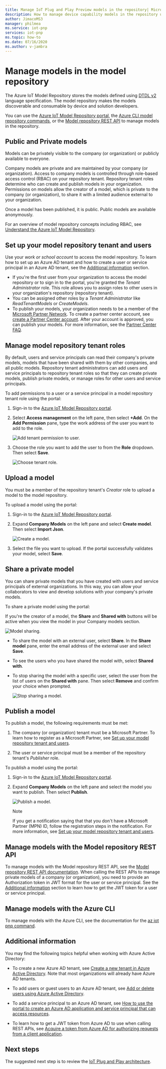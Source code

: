 ```yaml
---
title: Manage IoT Plug and Play Preview models in the repository| Microsoft Docs
description: How to manage device capability models in the repository using the Azure IoT Model Repository portal.
author: JimacoMS3
manager: philmea
ms.service: iot-pnp
services: iot-pnp
ms.topic: how-to
ms.date: 07/16/2020
ms.author: v-jambra
---
```


# Manage models in the model repository

The Azure IoT Model Repository stores the models defined using [DTDL v2](https://github.com/Azure/opendigitaltwins-dtdl/blob/master/DTDL/v2/dtdlv2.md) language specification. The model repository makes the models discoverable and consumable by device and solution developers.

You can use the [Azure IoT Model Repository portal](https://aka.ms/iotmodelrepo), the [Azure CLI model repository commands](https://docs.microsoft.com/cli/azure/ext/azure-iot/iot/pnp?view=azure-cli-latest), or the [Model repository REST API](https://docs.microsoft.com/rest/api/iothub/digitaltwinmodelrepositoryservice/getmodel/getmodel) to manage models in the repository.  

## Public and Private models

Models can be privately visible to the company (or organization) or publicly available to everyone.

Company models are private and are maintained by your company (or organization). Access to company models is controlled through role-based access control (RBAC) on your repository tenant. Repository tenant roles determine who can create and publish models in your organization. Permissions on models allow the creator of a model, which is private to the company (or organization), to share it with a limited audience external to your organization.

Once a model has been published, it is public. Public models are available anonymously.

For an overview of model repository concepts including RBAC, see [Understand the Azure IoT Model Repository](concepts-model-repository.md).

## Set up your model repository tenant and users

Use your _work or school account_ to access the model repository. To learn how to set up an Azure AD tenant and how to create a user or service principal in an Azure AD tenant, see the [Additional information](#additional-information) section.

- If you're the first user from your organization to access the model repository or to sign in to the portal, you're granted the _Tenant Administrator_ role. This role allows you to assign roles to other users in your organization's repository (repository tenant).
- You can be assigned other roles by a _Tenant Administrator_ like _ReadTenantModels_ or _CreateModels_.
- To publish your models, your organization needs to be a member of the [Microsoft Partner Network](https://docs.microsoft.com/partner-center/). To create a partner center account, see [create a Partner Center account](https://docs.microsoft.com/partner-center/mpn-create-a-partner-center-account). After your account is approved, you can publish your models. For more information, see the [Partner Center FAQ](https://support.microsoft.com/help/4340639/partner-center-account-faqs).

## Manage model repository tenant roles

 By default, users and service principals can read their company's private models, models that have been shared with them by other companies, and all public models. Repository tenant administrators can add users and service principals  to repository tenant roles so that they can create private models, publish private models, or manage roles for other users and service principals.

To add permissions to a user or a service principal in a model repository tenant role using the portal:

1. Sign-in to the [Azure IoT Model Repository portal](https://aka.ms/iotmodelrepo).

2. Select **Access management** on the left pane, then select **+Add**. On the **Add Permission** pane, type the work address of the user you want to add to the role.

    ![Add tenant permission to user.](./media/howto-manage-models/add-permission.png)

3. Choose the role you want to add the user to from the **Role** dropdown. Then select **Save**.

    ![Choose tenant role.](./media/howto-manage-models/choose-role.png)

## Upload a model

You must be a member of the repository tenant's _Creator_ role to upload a model to the model repository.

To upload a model using the portal:

1. Sign-in to the [Azure IoT Model Repository portal](https://aka.ms/iotmodelrepo).

2. Expand **Company Models** on the left pane and select **Create model**. Then select **Import Json**.

    ![Create a model.](./media/howto-manage-models/create-model.png)

3. Select the file you want to upload. If the portal successfully validates your model, select **Save**.

## Share a private model

You can share private models that you have created with users and service principals of external organizations. In this way, you can allow your collaborators to view and develop solutions with your company's private models.

To share a private model using the portal:

If you're the creator of a model, the **Share** and **Shared with** buttons will be active when you view the model in your Company models section.

![Model sharing.](./media/howto-manage-models/share-model.png)

- To share the model with an external user, select **Share**. In the **Share model** pane, enter the email address of the external user and select **Save**.

- To see the users who you have shared the model with, select **Shared with**.

- To stop sharing the model with a specific user, select the user from the list of users on the **Shared with** pane. Then select **Remove** and confirm your choice when prompted.

    ![Stop sharing a model.](./media/howto-manage-models/unshare-model.png)

## Publish a model

To publish a model, the following requirements must be met:

1. The company (or organization) tenant must be a Microsoft Partner. To learn how to register as a Microsoft Partner, see [Set up your model repository tenant and users](#set-up-your-model-repository-tenant-and-users).

2. The user or service principal must be a member of the repository tenant's _Publisher_ role.

To publish a model using the portal:

1. Sign-in to the [Azure IoT Model Repository portal](https://aka.ms/iotmodelrepo).

2. Expand **Company Models** on the left pane and select the model you want to publish. Then select **Publish**.

    ![Publish a model.](./media/howto-manage-models/publish-model.png)

    > [!NOTE]
    > If you get a notification saying that that you don't have a Microsoft Partner (MPN) ID, follow the registration steps in the notification. For more information, see [Set up your model repository tenant and users](#set-up-your-model-repository-tenant-and-users).

## Manage models with the Model repository REST API

To manage models with the Model repository REST API, see the [Model repository REST API documentation](https://docs.microsoft.com/rest/api/iothub/digitaltwinmodelrepositoryservice/getmodel/getmodel). When calling the REST APIs to manage private models of a company (or organization), you need to provide an  Authorization token in JWT format for the user or service principal. See the [Additional information](#additional-information) section to learn how to get the JWT token for a user or service principal.

## Manage models with the Azure CLI

To manage models with the Azure CLI, see the documentation for the [az iot pnp command](https://docs.microsoft.com/cli/azure/ext/azure-iot/iot/pnp?view=azure-cli-latest).

## Additional information

You may find the following topics helpful when working with Azure Active Directory:

- To create a new Azure AD tenant, see [Create a new tenant in Azure Active Directory](https://docs.microsoft.com/azure/active-directory/fundamentals/active-directory-access-create-new-tenant). Note that most organizations will already have Azure AD tenants.

- To add users or guest users to an Azure AD tenant, see [Add or delete users using Azure Active Directory](https://docs.microsoft.com/azure/active-directory/fundamentals/add-users-azure-active-directory).

- To add a service principal to an Azure AD tenant, see [How to use the portal to create an Azure AD application and service principal that can access resources](https://docs.microsoft.com/azure/active-directory/develop/howto-create-service-principal-portal).

- To learn how to get a JWT token from Azure AD to use when calling REST APIs, see [Acquire a token from Azure AD for authorizing requests from a client application](https://docs.microsoft.com/azure/storage/common/storage-auth-aad-app).

## Next steps

The suggested next step is to review the [IoT Plug and Play architecture](concepts-architecture.md).
